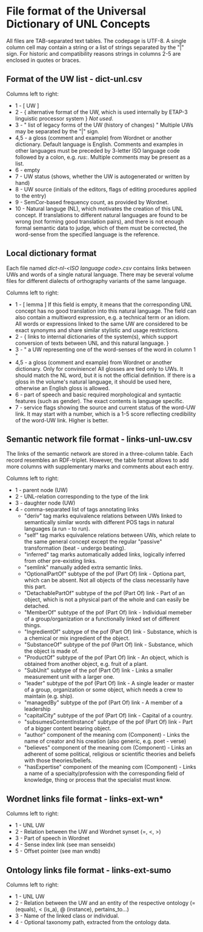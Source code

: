 File format of the Universal Dictionary of UNL Concepts 
=======================================================

All files are TAB-separated text tables. The codepage is UTF-8. 
A single column cell may contain a string or a list of strings separated by the "|" sign.
For historic and compatibility reasons strings in columns 2-5 are enclosed in quotes or braces.

Format of the UW list - dict-unl.csv
-------------------------------------

Columns left to right:
- 1 - \[ UW \]
- 2 - { alternative format of the UW, which is used internally by ETAP-3 linguistic processor system } *Not used*. 
- 3 - " list of legacy forms of the UW (history of changes) " Multiple UWs may be separated by the "|" sign.
- 4,5 - a gloss (comment and example) from Wordnet or another dictionary. Default language is English. Comments and examples in other languages must be preceded by 3-letter ISO language code followed by a colon, e.g. *rus:*. Multiple comments may be present as a list. 
- 6 - empty
- 7 - UW status (shows, whether the UW is autogenerated or written by hand) 
- 8 - UW source (initials of the editors, flags of editing procedures applied to the entry) 
- 9 - SemCor-based frequency count, as provided by Wordnet.
- 10 - Natural languge (NL), which motivates the creation of this UNL concept. If translations to different natural languages are found to be wrong (not forming good translation pairs), and there is not enough formal semantic data to judge, which of them must be corrected, the word-sense from the specified language is the reference.


Local dictionary format
-----------------------

Each file named *dict-nl-\<ISO language code\>.csv* contains links between UWs and words of a single natural language. There may be several volume files for different dialects of orthography variants of the same language.

Columns left to right:
- 1 - \[ lemma \] If this field is empty, it means that the corresponding UNL concept has no good translation into this natural language. The field can also contain a multiword expression, e.g. a technical term or an idiom. All words or expressions linked to the same UW are considered to be exact synonyms and share similar stylistic and usage restrictions.
- 2 - { links to internal dictionaries of the system(s), which support conversion of texts between UNL and this natural language. } 
- 3 - " a UW representing one of the word-senses of the word in column 1 " 
- 4,5 - a gloss (comment and example) from Wordnet or another dictionary. Only for convinience! All glosses are tied only to UWs. It should match the NL word, but it is not the official definition. If there is a gloss in the volume's natural language, it should be used here, otherwise an English gloss is allowed.
- 6 - part of speech and basic required morphological and syntactic features (such as gender). The exact contents is language specific. 
- 7 - service flags showing the source and current status of the word-UW link. It may start with a number, which is a 1-5 score reflecting credibility of the word-UW link. Higher is better.


Semantic network file format - links-unl-uw.csv
-----------------------------------------------

The links of the semantic network are stored in a three-column table. Each record resembles an RDF-triplet. However, the table format allows to add more columns with supplementary marks and comments about each entry.

Columns left to right:
- 1 - parent node (UW)
- 2 - UNL-relation corresponding to the type of the link
- 3 - daughter node (UW)
- 4 - comma-separated list of tags annotating links 
   * "deriv" tag marks equivalence relations between UWs linked to semantically similar words with different POS tags in natural languages (a run - to run).
   * "self" tag marks equivalence relations between UWs, which relate to the same general concept except the regular "passive" transformation (beat - undergo beating).
   * "inferred" tag marks automatically added links, logically inferred from other pre-existing links.
   * "semlink" manually added extra semantic links. 
   * "OptionalPartOf" subtype of the pof (Part Of) link - Optiona part, which can be absent. Not all objects of the class necessarily have this part.
   * "DetachablePartOf" subtype of the pof (Part Of) link - Part of an object, which is not a physical part of the whole and can easily be detached.
   * "MemberOf" subtype of the pof (Part Of) link - Individual memeber of a group/organization or a functionally linked set of different things.
   * "IngredientOf" subtype of the pof (Part Of) link - Substance, which is a chemical or mix ingredient of the object.
   * "SubstanceOf" subtype of the pof (Part Of) link - Substance, which the object is made of.
   * "ProductOf" subtype of the pof (Part Of) link - An object, which is obtained from another object, e.g. fruit of a plant.
   * "SubUnit" subtype of the pof (Part Of) link - Links a smaller measurement unit with a larger one.
   * "leader" subtype of the pof (Part Of) link - A single leader or master of a group, organization or some object, which needs a crew to maintain (e.g. ship).
   * "managedBy" subtype of the pof (Part Of) link - A member of a leadership
   * "capitalCity" subtype of the pof (Part Of) link - Capital of a country.
   * "subsumesContentInstance" subtype of the pof (Part Of) link - Part of a bigger content bearing object.
   * "author" component of the meaning com (Component) - Links the name of creator and his creation (also generic, e.g. poet - verse)
   * "believes" component of the meaning com (Component) - Links an adherent of some political, religious or scientific theories and beliefs with those theories/beliefs.
   * "hasExpertise" component of the meaning com (Component) - Links a name of a specialty/profession with the corresponding field of knowledge, thing or process that the specialist must know.


Wordnet links file format - links-ext-wn*
-----------------------------------------

Columns left to right:
- 1 - UNL UW
- 2 - Relation between the UW and Wordnet synset (=, <, >)
- 3 - Part of speech in Wordnet
- 4 - Sense index link (see man senseidx)
- 5 - Offset pointer (see man wndb)


Ontology links file format - links-ext-sumo
-------------------------------------------

Columns left to right:
- 1 - UNL UW
- 2 - Relation between the UW and an entity of the respective ontology (= (equals), < (is_a), @ (instance), pertains_to...)
- 3 - Name of the linked class or individual.
- 4 - Optional taxonomy path, extracted from the ontology data.

